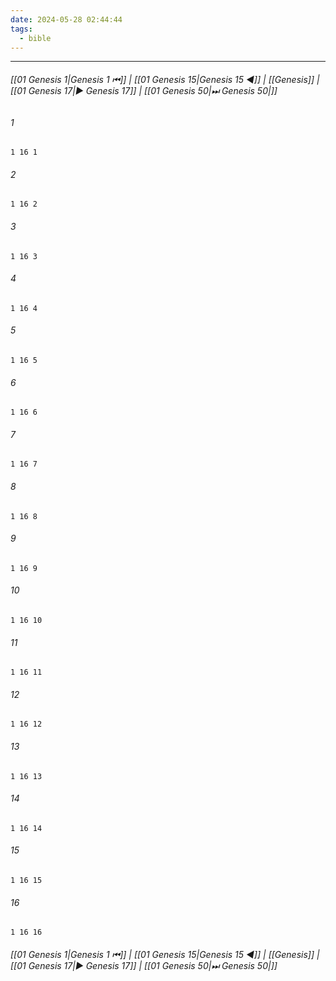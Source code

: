 ```yaml
---
date: 2024-05-28 02:44:44
tags:
  - bible
---
```

___

###### [[01 Genesis 1|Genesis 1 ⏮]] | [[01 Genesis 15|Genesis 15 ◀]] | [[Genesis]] | [[01 Genesis 17|▶ Genesis 17]] | [[01 Genesis 50|⏭ Genesis 50|]]

###### 1
``` verse
1 16 1 
```
###### 2
``` verse
1 16 2 
```
###### 3
``` verse
1 16 3 
```
###### 4
``` verse
1 16 4 
```
###### 5
``` verse
1 16 5 
```
###### 6
``` verse
1 16 6 
```
###### 7
``` verse
1 16 7 
```
###### 8
``` verse
1 16 8 
```
###### 9
``` verse
1 16 9 
```
###### 10
``` verse
1 16 10 
```
###### 11
``` verse
1 16 11 
```
###### 12
``` verse
1 16 12 
```
###### 13
``` verse
1 16 13 
```
###### 14
``` verse
1 16 14 
```
###### 15
``` verse
1 16 15 
```
###### 16
``` verse
1 16 16 
```

###### [[01 Genesis 1|Genesis 1 ⏮]] | [[01 Genesis 15|Genesis 15 ◀]] | [[Genesis]] | [[01 Genesis 17|▶ Genesis 17]] | [[01 Genesis 50|⏭ Genesis 50|]]

